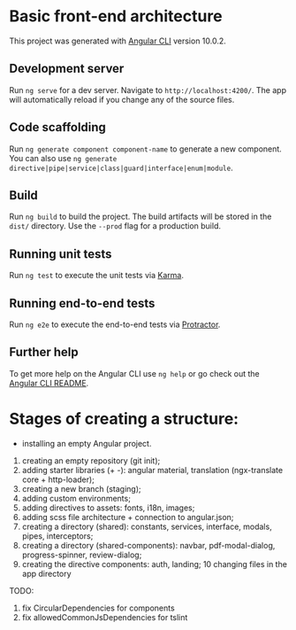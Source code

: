 # Basic front-end architecture

This project was generated with [Angular CLI](https://github.com/angular/angular-cli) version 10.0.2.

## Development server

Run `ng serve` for a dev server. Navigate to `http://localhost:4200/`. The app will automatically reload if you change any of the source files.

## Code scaffolding

Run `ng generate component component-name` to generate a new component. You can also use `ng generate directive|pipe|service|class|guard|interface|enum|module`.

## Build

Run `ng build` to build the project. The build artifacts will be stored in the `dist/` directory. Use the `--prod` flag for a production build.

## Running unit tests

Run `ng test` to execute the unit tests via [Karma](https://karma-runner.github.io).

## Running end-to-end tests

Run `ng e2e` to execute the end-to-end tests via [Protractor](http://www.protractortest.org/).

## Further help

To get more help on the Angular CLI use `ng help` or go check out the [Angular CLI README](https://github.com/angular/angular-cli/blob/master/README.md).


# Stages of creating a structure:

* installing an empty Angular project.
1) creating an empty repository (git init);
2) adding starter libraries (+ -): angular material, translation (ngx-translate core + http-loader);
3) creating a new branch (staging);
4) adding custom environments;
5) adding directives to assets: fonts, i18n, images;
6) adding scss file architecture + connection to angular.json;
7) creating a directory (shared): constants, services, interface, modals, pipes, interceptors;
8) creating a directory (shared-components): navbar, pdf-modal-dialog, progress-spinner, review-dialog;
9) creating the directive components: auth, landing;
10 changing files in the app directory

TODO:
1) fix CircularDependencies for components
2) fix allowedCommonJsDependencies for tslint
